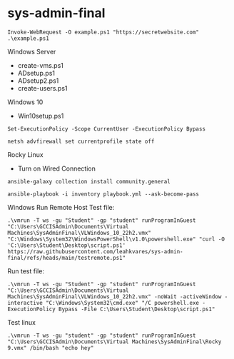 # sys-admin-final

```
Invoke-WebRequest -O example.ps1 "https://secretwebsite.com"
.\example.ps1
```

Windows Server
- create-vms.ps1
- ADsetup.ps1
- ADsetup2.ps1
- create-users.ps1

Windows 10
- Win10setup.ps1
```
Set-ExecutionPolicy -Scope CurrentUser -ExecutionPolicy Bypass
```
```
netsh advfirewall set currentprofile state off
```


Rocky Linux
- Turn on Wired Connection
```
ansible-galaxy collection install community.general
```

```
ansible-playbook -i inventory playbook.yml --ask-become-pass
```

Windows Run Remote Host
Test file:
```
.\vmrun -T ws -gu "Student" -gp "student" runProgramInGuest "C:\Users\GCCISAdmin\Documents\Virtual Machines\SysAdminFinal\VLWindows_10_22h2.vmx" "C:\Windows\System32\WindowsPowerShell\v1.0\powershell.exe" "curl -O 'C:\Users\Student\Desktop\script.ps1' https://raw.githubusercontent.com/leahkvares/sys-admin-final/refs/heads/main/testremote.ps1"
```

Run test file:
```
.\vmrun -T ws -gu "Student" -gp "student" runProgramInGuest "C:\Users\GCCISAdmin\Documents\Virtual Machines\SysAdminFinal\VLWindows_10_22h2.vmx" -noWait -activeWindow -interactive "C:\Windows\System32\cmd.exe" "/C powershell.exe -ExecutionPolicy Bypass -File C:\Users\Student\Desktop\script.ps1"
```

Test linux
```
.\vmrun -T ws -gu "student" -gp "student" runProgramInGuest "C:\Users\GCCISAdmin\Documents\Virtual Machines\SysAdminFinal\Rocky 9.vmx" /bin/bash "echo hey"
```
